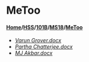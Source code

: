 # MeToo
#### [Home](../../../..)/[HSS](../../..)/[101B](../..)/[MS18](..)/[MeToo]()
- [_Varun Grover.docx_](Varun%20Grover.docx)
- [_Partha Chatterjee.docx_](Partha%20Chatterjee.docx)
- [_MJ Akbar.docx_](MJ%20Akbar.docx)
